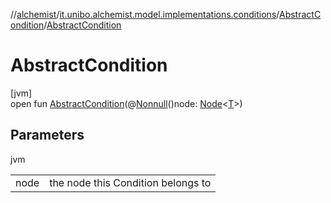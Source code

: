 //[alchemist](../../../index.md)/[it.unibo.alchemist.model.implementations.conditions](../index.md)/[AbstractCondition](index.md)/[AbstractCondition](-abstract-condition.md)

# AbstractCondition

[jvm]\
open fun [AbstractCondition](-abstract-condition.md)(@[Nonnull](https://docs.oracle.com/javase/8/docs/api/javax/annotation/Nonnull.html)()node: [Node](../../it.unibo.alchemist.model.interfaces/-node/index.md)<[T](../../it.unibo.alchemist.model.implementations.layers/-uniform-layer/index.md)>)

## Parameters

jvm

| | |
|---|---|
| node | the node this Condition belongs to |
